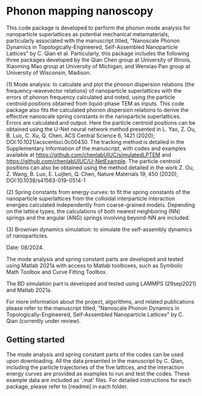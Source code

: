 # Phonon mapping nanoscopy

This code package is developed to perform the phonon mode analysis for nanoparticle superlattices as potential mechanical metamaterials, particularly associated with the manuscript titled, "Nanoscale Phonon Dynamics in Topologically-Engineered, Self-Assembled Nanoparticle Lattices" by C. Qian et al. Particularly, this package includes the following three packages developed by the Qian Chen group at University of Illinois, Xiaoming Mao group at University of Michigan, and Wenxiao Pan group at University of Wisconsin, Madison. 

(1) Mode analysis: to calculate and plot the phonon dispersion relations (the frequency-wavevector relations) of nanoparticle superlattices with the errors of phonon frequency calculated and noted, using the particle centroid positions obtained from liquid-phase TEM as inputs. This code package also fits the calculated phonon dispersion relations to derive the effective nanoscale spring constants in the nanoparticle superlattices. Errors are calculated and output. Here the particle centroid positions can be obtained using the U-Net neural network method presented in L. Yao, Z. Ou, B. Luo, C. Xu, Q. Chen, ACS Central Science 6, 1421 (2020); DOI:10.1021/acscentsci.0c00430. The tracking method is detailed in the Supplementary Information of the manuscript, with codes and examples available at https://github.com/chenlabUIUC/simulatedLPTEM and https://github.com/chenlabUIUC/U-NetExample. The particle centroid positions can also be obtained using the method detailed in the work Z. Ou, Z. Wang, B. Luo, E. Luijten, Q. Chen, Nature Materials 19, 450 (2020); DOI:10.1038/s41563-019-0514-1

(2) Spring constants from energy curves: to fit the spring constants of the nanoparticle superlattices from the colloidal interparticle interaction energies calculated independently from coarse-grained models. Depending on the lattice types, the calculations of both nearest neighboring (NN) springs and the angular (ANG) springs involving beyond-NN are included.

(3) Brownian dynamics simulation: to simulate the self-assembly dynamics of nanoparticles.

Date: 08/2024.

The mode analysis and spring constant parts are developed and tested using Matlab 2021a with access to Matlab toolboxes, such as  Symbolic Math Toolbox and Curve Fitting Toolbox. 

The BD simulation part is developed and tested using LAMMPS (29sep2021) and Matlab 2021a.

For more information about the project, algorithms, and related publications please refer to the manuscript titled, "Nanoscale Phonon Dynamics in Topologically-Engineered, Self-Assembled Nanoparticle Lattices" by C. Qian (currently under review). 


## Getting started

The mode analysis and spring constant parts of the codes can be used upon downloading. All the data presented in the manuscript by C. Qian, including the particle trajectories of the five lattices, and the interaction energy curves are provided as examples to run and test the codes. These example data are included as '.mat' files. For detailed instructions for each package, please refer to [readme] in each folder.
